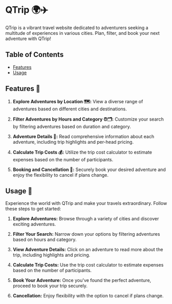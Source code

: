 # QTrip 🌍✈️

QTrip is a vibrant travel website dedicated to adventurers seeking a multitude of experiences in various cities. Plan, filter, and book your next adventure with QTrip!

## Table of Contents
- [Features](#features)
- [Usage](#usage)

## Features 🌟
1. **Explore Adventures by Location 🗺️:** View a diverse range of adventures based on different cities and destinations.

2. **Filter Adventures by Hours and Category ⏰🗂️:** Customize your search by filtering adventures based on duration and category.

3. **Adventure Details 📜:** Read comprehensive information about each adventure, including trip highlights and per-head pricing.

4. **Calculate Trip Costs 💰:** Utilize the trip cost calculator to estimate expenses based on the number of participants.

5. **Booking and Cancellation 🎫:** Securely book your desired adventure and enjoy the flexibility to cancel if plans change.

## Usage 🚀
Experience the world with QTrip and make your travels extraordinary. Follow these steps to get started:

1. **Explore Adventures:** Browse through a variety of cities and discover exciting adventures.

2. **Filter Your Search:** Narrow down your options by filtering adventures based on hours and category.

3. **View Adventure Details:** Click on an adventure to read more about the trip, including highlights and pricing.

4. **Calculate Trip Costs:** Use the trip cost calculator to estimate expenses based on the number of participants.

5. **Book Your Adventure:** Once you've found the perfect adventure, proceed to book your trip securely.

6. **Cancellation:** Enjoy flexibility with the option to cancel if plans change.
